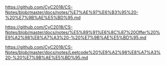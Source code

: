 https://github.com/CyC2018/CS-Notes/blob/master/docs/notes/%E7%AE%97%E6%B3%95%20-%20%E7%9B%AE%E5%BD%95.md

https://github.com/CyC2018/CS-Notes/blob/master/docs/notes/%E5%89%91%E6%8C%87%20Offer%20%E9%A2%98%E8%A7%A3%20-%20%E7%9B%AE%E5%BD%95.md

https://github.com/CyC2018/CS-Notes/blob/master/docs/notes/Leetcode%20%E9%A2%98%E8%A7%A3%20-%20%E7%9B%AE%E5%BD%95.md